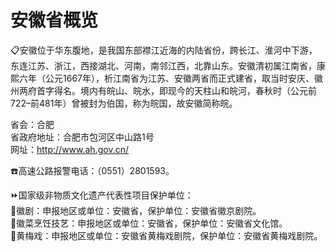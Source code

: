 # 安徽省概览  
📋安徽位于华东腹地，是我国东部襟江近海的内陆省份，跨长江、淮河中下游，东连江苏、浙江，西接湖北、河南，南邻江西，北靠山东。安徽清初属江南省，康熙六年（公元1667年），析江南省为江苏、安徽两省而正式建省，取当时安庆、徽州两府首字得名。境内有皖山、皖水，即现今的天柱山和皖河，春秋时（公元前722–前481年）曾被封为伯国，称为皖国，故安徽简称皖。  
  
省会：合肥  
省政府地址：合肥市包河区中山路1号  
网址：http://www.ah.gov.cn/  
  
☎️高速公路报警电话：（0551）2801593。    
  
⏩国家级非物质文化遗产代表性项目保护单位：  
🔸徽剧：申报地区或单位：安徽省，保护单位：安徽省徽京剧院。   
🔸徽菜烹饪技艺：申报地区或单位：安徽省，保护单位：安徽省文化馆。    
🔸黄梅戏：申报地区或单位：安徽省黄梅戏剧院，保护单位：安徽省黄梅戏剧院。  
